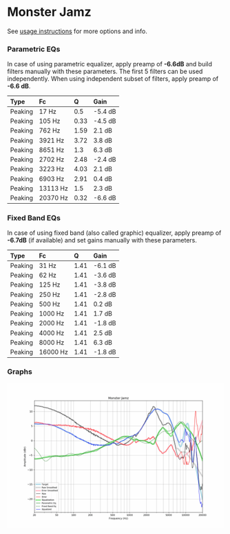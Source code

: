 # Monster Jamz
See [usage instructions](https://github.com/jaakkopasanen/AutoEq#usage) for more options and info.

### Parametric EQs
In case of using parametric equalizer, apply preamp of **-6.6dB** and build filters manually
with these parameters. The first 5 filters can be used independently.
When using independent subset of filters, apply preamp of **-6.6 dB**.

| Type    | Fc       |    Q | Gain    |
|:--------|:---------|:-----|:--------|
| Peaking | 17 Hz    | 0.5  | -5.4 dB |
| Peaking | 105 Hz   | 0.33 | -4.5 dB |
| Peaking | 762 Hz   | 1.59 | 2.1 dB  |
| Peaking | 3921 Hz  | 3.72 | 3.8 dB  |
| Peaking | 8651 Hz  | 1.3  | 6.3 dB  |
| Peaking | 2702 Hz  | 2.48 | -2.4 dB |
| Peaking | 3223 Hz  | 4.03 | 2.1 dB  |
| Peaking | 6903 Hz  | 2.91 | 0.4 dB  |
| Peaking | 13113 Hz | 1.5  | 2.3 dB  |
| Peaking | 20370 Hz | 0.32 | -6.6 dB |

### Fixed Band EQs
In case of using fixed band (also called graphic) equalizer, apply preamp of **-6.7dB**
(if available) and set gains manually with these parameters.

| Type    | Fc       |    Q | Gain    |
|:--------|:---------|:-----|:--------|
| Peaking | 31 Hz    | 1.41 | -6.1 dB |
| Peaking | 62 Hz    | 1.41 | -3.6 dB |
| Peaking | 125 Hz   | 1.41 | -3.8 dB |
| Peaking | 250 Hz   | 1.41 | -2.8 dB |
| Peaking | 500 Hz   | 1.41 | 0.2 dB  |
| Peaking | 1000 Hz  | 1.41 | 1.7 dB  |
| Peaking | 2000 Hz  | 1.41 | -1.8 dB |
| Peaking | 4000 Hz  | 1.41 | 2.5 dB  |
| Peaking | 8000 Hz  | 1.41 | 6.3 dB  |
| Peaking | 16000 Hz | 1.41 | -1.8 dB |

### Graphs
![](./Monster%20Jamz.png)